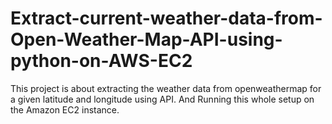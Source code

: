 # Extract-current-weather-data-from-Open-Weather-Map-API-using-python-on-AWS-EC2
This project is about extracting the weather data from openweathermap for a given latitude and longitude using API.
And Running this whole setup on the Amazon EC2 instance.
